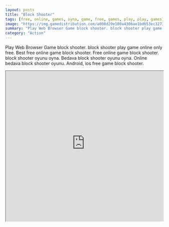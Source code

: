 ```yaml
---
layout: posts
title: "Block Shooter"
tags: [free, online, games, oyna, game, free, games, play, play, games]
image: "https://img.gamedistribution.com/a000d29e100a4306ae1bd653ec32730f.jpg"
summary: "Play Web Browser Game block shooter. block shooter play game online only free. Best free online game block shooter. Free online game block shooter. block shooter oyunu oyna. Bedava block shooter oyunu oyna. Online bedava block shooter oyunu. Android, ios free game block shooter."
category: "Action"
---
```


Play Web Browser Game block shooter. block shooter play game online only free. Best free online game block shooter. Free online game block shooter. block shooter oyunu oyna. Bedava block shooter oyunu oyna. Online bedava block shooter oyunu. Android, ios free game block shooter.

<iframe width="100%" height="480px;" src="https://html5.gamedistribution.com/a000d29e100a4306ae1bd653ec32730f/"></iframe>